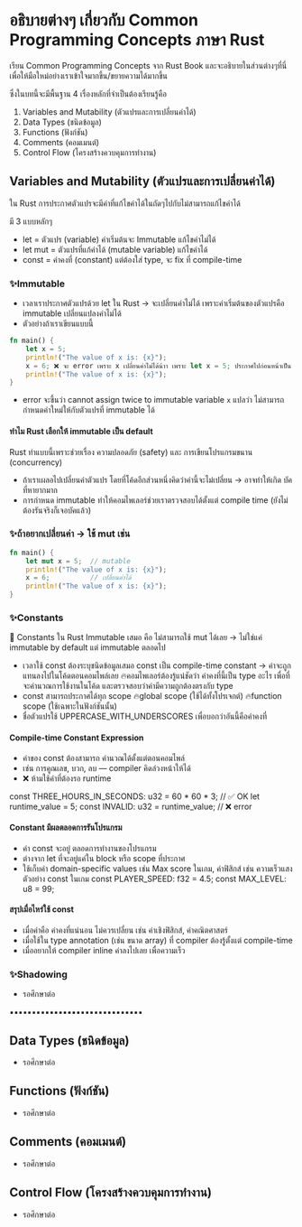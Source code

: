 # อธิบายต่างๆ เกี่ยวกับ Common Programming Concepts ภาษา Rust
เรียน Common Programming Concepts จาก Rust Book และจะอธิบายในส่วนต่างๆที่นี่
เพื่อให้มือใหม่อย่างเราเข้าใจมากขึ้น/ขยายความได้มากขึ้น

ซึ่งในบทนี้จะมีพื้นฐาน 4 เรื่องหลักที่จำเป็นต้องเรียนรู้คือ
1. Variables and Mutability (ตัวแปรและการเปลี่ยนค่าได้)
2. Data Types (ชนิดข้อมูล)
3. Functions (ฟังก์ชัน)
4. Comments (คอมเมนต์)
5. Control Flow (โครงสร้างควบคุมการทำงาน)

## Variables and Mutability (ตัวแปรและการเปลี่ยนค่าได้)
ใน Rust การประกาศตัวแปรจะมีค่าที่แก้ไขค่าได้ในถัดๆไปกับไม่สามารถแก้ไขค่าได้ 

มี 3 แบบหลักๆ
- let = ตัวแปร (variable) ค่าเริ่มต้นจะ Immutable แก้ไขค่าไม่ได้
- let mut = ตัวแปรที่แก้ค่าได้ (mutable variable) แก้ไขค่าได้
- const = ค่าคงที่ (constant) แต่ต้องใส่ type, จะ fix ที่ compile-time
### ✨Immutable
- เวลาเราประกาศตัวแปรด้วย let ใน Rust → จะเปลี่ยนค่าไม่ได้ เพราะค่าเริ่มต้นของตัวแปรคือ immutable เปลี่ยนแปลงค่าไม่ได้
- ตัวอย่างถ้าเราเขียนแบบนี้
```rust
fn main() {
    let x = 5;
    println!("The value of x is: {x}");
    x = 6; ❌ จะ error เพราะ x เปลี่ยนค่าไม่ได้น้าา เพราะ let x = 5; ประกาศไปก่อนหน้าเป็น immutable
    println!("The value of x is: {x}");
}
``` 
- error จะขึ้นว่า cannot assign twice to immutable variable `x`  แปลว่า ไม่สามารถกำหนดค่าใหม่ให้กับตัวแปรที่ immutable ได้

#### ทำไม Rust เลือกให้ immutable เป็น default
Rust ทำแบบนี้เพราะช่วยเรื่อง ความปลอดภัย (safety) และ การเขียนโปรแกรมขนาน (concurrency)
- ถ้าเราเผลอไปเปลี่ยนค่าตัวแปร โดยที่โค้ดอีกส่วนหนึ่งคิดว่าค่านี้จะไม่เปลี่ยน → อาจทำให้เกิด บัคที่หายากมาก
- การกำหนด immutable ทำให้คอมไพเลอร์ช่วยเราตรวจสอบได้ตั้งแต่ compile time (ยังไม่ต้องรันจริงก็เจอบัคแล้ว)

### ✨ถ้าอยากเปลี่ยนค่า → ใช้ mut เช่น
```rust
fn main() {
    let mut x = 5;  // mutable
    println!("The value of x is: {x}");
    x = 6;          // เปลี่ยนค่าได้
    println!("The value of x is: {x}");
}
```

### ✨Constants
📌 Constants ใน Rust Immutable เสมอ คือ ไม่สามารถใช้ mut ได้เลย  → ไม่ใช่แค่ immutable by default แต่ immutable ตลอดไป
- เวลาใช้ const ต้องระบุชนิดข้อมูลเสมอ const เป็น compile-time constant → ค่าจะถูกแทนลงไปในโค้ดตอนคอมไพล์เลย
    🔥คอมไพเลอร์ต้องรู้แน่ชัดว่า ค่าคงที่นี้เป็น type อะไร เพื่อที่จะคำนวณการใช้งานในโค้ด และตรวจสอบว่าค่ามีความถูกต้องตรงกับ type
- const สามารถประกาศได้ทุก scope
    🔥global scope (ใช้ได้ทั้งโปรเจกต์)
    🔥function scope (ใช้เฉพาะในฟังก์ชันนั้น)
- ชื่อตัวแปรใช้ UPPERCASE_WITH_UNDERSCORES เพื่อบอกว่าอันนี้คือค่าคงที่
#### Compile-time Constant Expression
- ค่าของ const ต้องสามารถ คำนวณได้ตั้งแต่ตอนคอมไพล์
- เช่น การคูณเลข, บวก, ลบ — compiler คิดล่วงหน้าให้ได้
- ❌ ห้ามใช้ค่าที่ต้องรอ runtime

const THREE_HOURS_IN_SECONDS: u32 = 60 * 60 * 3; // ✅ OK
let runtime_value = 5;
const INVALID: u32 = runtime_value; // ❌ error

#### Constant มีผลตลอดการรันโปรแกรม
- ค่า const จะอยู่ ตลอดการทำงานของโปรแกรม
- ต่างจาก let ที่จะอยู่แค่ใน block หรือ scope ที่ประกาศ
- ใช้เก็บค่า domain-specific values เช่น Max score ในเกม, ค่าฟิสิกส์ เช่น ความเร็วแสง
ตัวอย่าง const ในเกม
const PLAYER_SPEED: f32 = 4.5;
const MAX_LEVEL: u8 = 99;

#### สรุปเมื่อไหร่ใช้ const
- เมื่อค่าคือ ค่าคงที่แน่นอน ไม่ควรเปลี่ยน เช่น ค่าเชิงฟิสิกส์, ค่าคณิตศาสตร์
- เมื่อใช้ใน type annotation (เช่น ขนาด array) ที่ compiler ต้องรู้ตั้งแต่ compile-time
- เมื่ออยากให้ compiler inline ค่าลงไปเลย เพื่อความเร็ว

### ✨Shadowing
- รอศึกษาต่อ

▪︎▪︎▪︎▪︎▪︎▪︎▪︎▪︎▪︎▪︎▪︎▪︎▪︎▪︎▪︎▪︎▪︎▪︎▪︎▪︎▪︎▪︎▪︎▪︎▪︎▪︎▪︎▪︎▪︎▪︎

## Data Types (ชนิดข้อมูล)
- รอศึกษาต่อ
## Functions (ฟังก์ชัน)
- รอศึกษาต่อ
## Comments (คอมเมนต์)
- รอศึกษาต่อ
## Control Flow (โครงสร้างควบคุมการทำงาน)
- รอศึกษาต่อ

